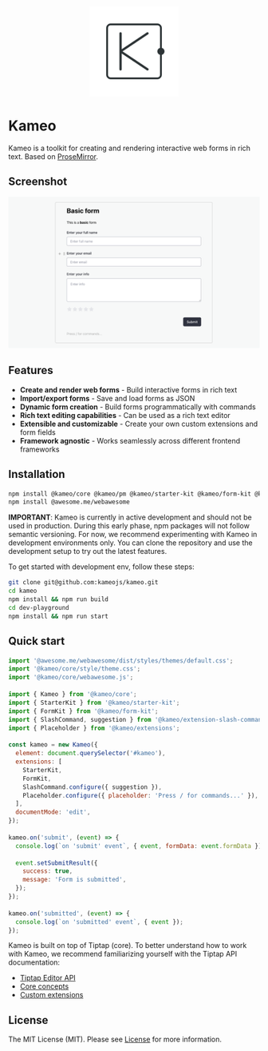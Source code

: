 <p align="center">
  <a href="#" target="_blank">
    <img src="./assets/logo.svg?sanitize=true" width="180" height="180" alt="Kameo" />
  </a>
</p>

# Kameo

Kameo is a toolkit for creating and rendering interactive web forms in rich text. Based on [ProseMirror](https://prosemirror.net/).

## Screenshot

<p align="center">
  <img src="./assets/screenshot.webp" width="600px" alt="Kameo screenshot" />
</p>

## Features
- **Create and render web forms** - Build interactive forms in rich text
- **Import/export forms** - Save and load forms as JSON
- **Dynamic form creation** - Build forms programmatically with commands
- **Rich text editing capabilities** - Can be used as a rich text editor
- **Extensible and customizable** - Create your own custom extensions and form fields
- **Framework agnostic** - Works seamlessly across different frontend frameworks

## Installation

```bash
npm install @kameo/core @kameo/pm @kameo/starter-kit @kameo/form-kit @kameo/extension-slash-command @kameo/extensions
npm install @awesome.me/webawesome
```

**IMPORTANT**: Kameo is currently in active development and should not be used in production. During this early phase, npm packages will not follow semantic versioning. For now, we recommend experimenting with Kameo in development environments only. You can clone the repository and use the development setup to try out the latest features.

To get started with development env, follow these steps:

```bash
git clone git@github.com:kameojs/kameo.git
cd kameo
npm install && npm run build
cd dev-playground
npm install && npm run start
```

## Quick start

```javascript
import '@awesome.me/webawesome/dist/styles/themes/default.css';
import '@kameo/core/style/theme.css';
import '@kameo/core/webawesome.js';

import { Kameo } from '@kameo/core';
import { StarterKit } from '@kameo/starter-kit';
import { FormKit } from '@kameo/form-kit';
import { SlashCommand, suggestion } from '@kameo/extension-slash-command';
import { Placeholder } from '@kameo/extensions';

const kameo = new Kameo({
  element: document.querySelector('#kameo'),
  extensions: [
    StarterKit,
    FormKit,
    SlashCommand.configure({ suggestion }),
    Placeholder.configure({ placeholder: 'Press / for commands...' }),
  ],
  documentMode: 'edit',
});

kameo.on('submit', (event) => {
  console.log(`on 'submit' event`, { event, formData: event.formData });

  event.setSubmitResult({
    success: true,
    message: 'Form is submitted',
  });
});

kameo.on('submitted', (event) => {
  console.log(`on 'submitted' event`, { event });
});
```

Kameo is built on top of Tiptap (core). To better understand how to work with Kameo, we recommend familiarizing yourself with the Tiptap API documentation:

- [Tiptap Editor API](https://next.tiptap.dev/docs/editor/api/editor)
- [Core concepts](https://next.tiptap.dev/docs/editor/core-concepts/introduction)
- [Custom extensions](https://next.tiptap.dev/docs/editor/extensions/custom-extensions)

## License

The MIT License (MIT). Please see [License](LICENSE) for more information.
